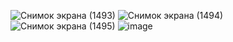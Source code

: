 ![Снимок экрана (1493)](https://github.com/Tw0ur/Test-landing-page/assets/115350281/a4d68f5f-a7b3-4f41-ab21-f5e89cf4ccba)
![Снимок экрана (1494)](https://github.com/Tw0ur/Test-landing-page/assets/115350281/b6907b36-ea48-4cea-b0b2-3dbfd059e024)
![Снимок экрана (1495)](https://github.com/Tw0ur/Test-landing-page/assets/115350281/eaa471d3-2a9f-4a1e-b419-1f0d65885c75)
![image](https://github.com/Tw0ur/Test-landing-page/assets/115350281/90b0af0c-c9b2-4b8e-a856-7a2083a3b27a)

